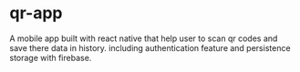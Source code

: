 # qr-app
A mobile app built with react native that help user to scan qr codes and save there data in history. including authentication feature and persistence storage with firebase.
